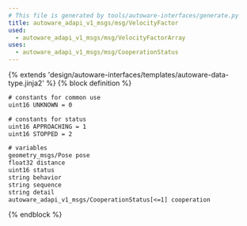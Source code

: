 ```yaml
---
# This file is generated by tools/autoware-interfaces/generate.py
title: autoware_adapi_v1_msgs/msg/VelocityFactor
used:
  - autoware_adapi_v1_msgs/msg/VelocityFactorArray
uses:
  - autoware_adapi_v1_msgs/msg/CooperationStatus
---
```


{% extends 'design/autoware-interfaces/templates/autoware-data-type.jinja2' %}
{% block definition %}

```txt
# constants for common use
uint16 UNKNOWN = 0

# constants for status
uint16 APPROACHING = 1
uint16 STOPPED = 2

# variables
geometry_msgs/Pose pose
float32 distance
uint16 status
string behavior
string sequence
string detail
autoware_adapi_v1_msgs/CooperationStatus[<=1] cooperation
```

{% endblock %}
